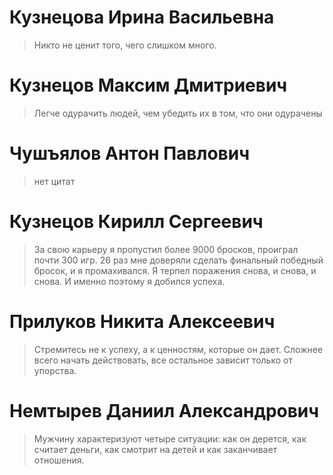 # Кузнецова Ирина Васильевна 
> Никто не ценит того, чего слишком много.
# Кузнецов Максим Дмитриевич
> Легче одурачить людей, чем убедить их в том, что они одурачены
# Чушъялов Антон Павлович
> нет цитат
#  Кузнецов Кирилл Сергеевич 
>За свою карьеру я пропустил более 9000 бросков, проиграл почти 300 игр. 
>26 раз мне доверяли сделать финальный победный бросок, и я промахивался. 
>Я терпел поражения снова, и снова, и снова. И именно поэтому я добился успеха.
#  Прилуков Никита Алексеевич #
> Стремитесь не к успеху, а к ценностям, которые он дает.
> Cложнее всего начать действовать, все остальное зависит только от упорства.
# Немтырев Даниил Александрович
> Мужчину характеризуют четыре ситуации: как он дерется, как считает деньги, как смотрит на детей и как заканчивает отношения.


